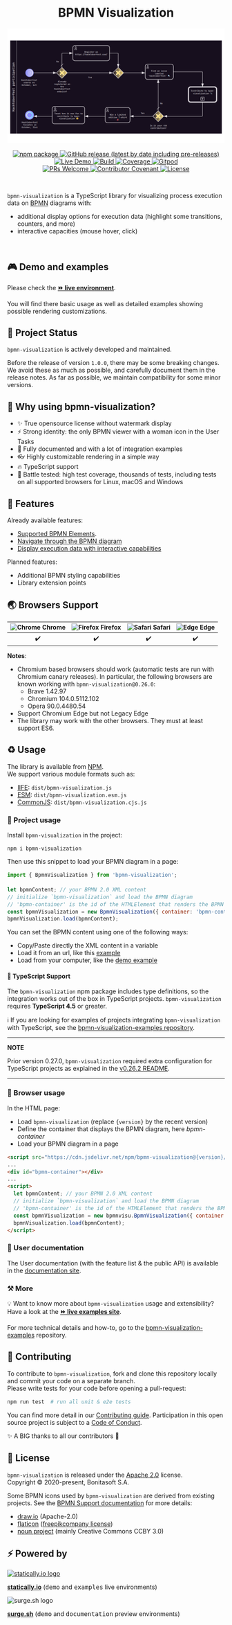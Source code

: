 <h1 align="center">BPMN Visualization</h1>
<div align="center">
    <p align="center"> <img title="BPMN Visualization" src="https://github.com/process-analytics/bpmn-visualization-examples/raw/cb307a8d38e602b905ecf72b5a197c837e7f3cf4/examples/static/img/preview/demo/hacktoberfest-custom-themes.png" alt="BPMN Visualization example"></p>
    <p align="center"> 
        <a href="https://npmjs.org/package/bpmn-visualization">
          <img alt="npm package" src="https://img.shields.io/npm/v/bpmn-visualization.svg?color=orange"> 
        </a> 
        <a href="https://github.com/process-analytics/bpmn-visualization-js/releases">
          <img alt="GitHub release (latest by date including pre-releases)" src="https://img.shields.io/github/v/release/process-analytics/bpmn-visualization-js?label=changelog&include_prereleases"> 
        </a> 
        <a href="https://cdn.statically.io/gh/process-analytics/bpmn-visualization-examples/master/examples/index.html">
          <img alt="Live Demo" src="https://img.shields.io/badge/demo-online-blueviolet.svg"> 
        </a> 
        <a href="https://github.com/process-analytics/bpmn-visualization-js/actions">
          <img alt="Build" src="https://github.com/process-analytics/bpmn-visualization-js/workflows/Build/badge.svg"> 
        </a> 
        <a href="https://sonarcloud.io/dashboard?id=process-analytics_bpmn-visualization-js">
          <img alt="Coverage" src="https://sonarcloud.io/api/project_badges/measure?project=process-analytics_bpmn-visualization-js&metric=coverage"
               title="The code coverage is underestimated. It doesn't count the code that is only tested through HTML page.">
        </a>
        <a href="https://gitpod.io/#https://github.com/process-analytics/bpmn-visualization-js" target="_blank">
          <img alt="Gitpod" src="https://img.shields.io/badge/Gitpod-ready--to--code-chartreuse?logo=gitpod"> 
        </a> 
        <br>
        <a href="CONTRIBUTING.md">
          <img alt="PRs Welcome" src="https://img.shields.io/badge/PRs-welcome-ff69b4.svg?style=flat-square"> 
        </a> 
        <a href="CODE_OF_CONDUCT.md">
          <img alt="Contributor Covenant" src="https://img.shields.io/badge/Contributor%20Covenant-v2.0%20adopted-ff69b4.svg"> 
        </a> 
        <a href="LICENSE">
          <img alt="License" src="https://img.shields.io/github/license/process-analytics/bpmn-visualization-js?color=blue"> 
        </a>
    </p>
</div>  
<br>

`bpmn-visualization` is a TypeScript library for visualizing process execution data on [BPMN](https://www.omg.org/spec/BPMN/2.0.2/) diagrams with:
- additional display options for execution data (highlight some transitions, counters, and more)
- interactive capacities (mouse hover, click)

<br>


## 🎮 Demo and examples

Please check the [__⏩ live environment__](https://cdn.statically.io/gh/process-analytics/bpmn-visualization-examples/master/examples/index.html).

You will find there basic usage as well as detailed examples showing possible rendering customizations.


## 🔆 Project Status

`bpmn-visualization` is actively developed and maintained.

Before the release of version `1.0.0`, there may be some breaking changes. We avoid these as much as possible, and carefully document them in the release notes.
As far as possible, we maintain compatibility for some minor versions.


## 🤩 Why using bpmn-visualization?

- ✨ True opensource license without watermark display
- ⚡️ Strong identity: the only BPMN viewer with a woman icon in the User Tasks
- 🎸 Fully documented and with a lot of integration examples
- 👓 Highly customizable rendering in a simple way
- 🔥 TypeScript support
- 🎯 Battle tested: high test coverage, thousands of tests, including tests on all supported browsers for Linux, macOS and Windows


## 🎨 Features

Already available features:
- [Supported BPMN Elements](https://process-analytics.github.io/bpmn-visualization-js/#supported-bpmn-elements).
- [Navigate through the BPMN diagram](https://process-analytics.github.io/bpmn-visualization-js/#diagram-navigation)
- [Display execution data with interactive capabilities](https://process-analytics.github.io/bpmn-visualization-js/#process_data)

Planned features:
- Additional BPMN styling capabilities
- Library extension points


## 🌏 Browsers Support

| <img src="https://www.google.com/chrome/static/images/chrome-logo.svg" alt="Chrome" width="18px" height="18px" /> Chrome | <img src="https://user-media-prod-cdn.itsre-sumo.mozilla.net/uploads/products/2020-04-14-08-36-13-8dda6f.png" alt="Firefox" width="18px" height="18px" /> Firefox | <img src="https://upload.wikimedia.org/wikipedia/commons/5/52/Safari_browser_logo.svg" alt="Safari" width="18px" height="18px" /> Safari | <img src="https://avatars0.githubusercontent.com/u/11354582?s=200&v=4" alt="Edge" width="18px" height="18px" /> Edge |
| :---------: | :---------: | :---------: | :---------: |
|  ✔️ |  ✔️ |  ✔️ |  ✔️ |

**Notes**:
- Chromium based browsers should work (automatic tests are run with Chromium canary releases). In particular, the following
browsers are known working with `bpmn-visualization@0.26.0`:
  - Brave 1.42.97
  - Chromium 104.0.5112.102
  - Opera 90.0.4480.54
- Support Chromium Edge but not Legacy Edge
- The library may work with the other browsers. They must at least support ES6.


## ♻️ Usage
The library is available from [NPM](https://npmjs.org/package/bpmn-visualization). \
We support various module formats such as:
- [IIFE](https://developer.mozilla.org/en-US/docs/Glossary/IIFE): `dist/bpmn-visualization.js`
- [ESM](https://dev.to/iggredible/what-the-heck-are-cjs-amd-umd-and-esm-ikm): `dist/bpmn-visualization.esm.js`
- [CommonJS](https://www.typescriptlang.org/docs/handbook/2/modules.html#commonjs): `dist/bpmn-visualization.cjs.js`
  

### 📌 Project usage

Install `bpmn-visualization` in the project:
```shell script
npm i bpmn-visualization
```

Then use this snippet to load your BPMN diagram in a page:
```javascript
import { BpmnVisualization } from 'bpmn-visualization';

let bpmnContent; // your BPMN 2.0 XML content
// initialize `bpmn-visualization` and load the BPMN diagram
// 'bpmn-container' is the id of the HTMLElement that renders the BPMN Diagram
const bpmnVisualization = new BpmnVisualization({ container: 'bpmn-container' });
bpmnVisualization.load(bpmnContent);
```

You can set the BPMN content using one of the following ways:
  * Copy/Paste directly the XML content in a variable
  * Load it from an url, like this [example](https://github.com/process-analytics/bpmn-visualization-examples/blob/master/examples/display-bpmn-diagram/load-remote-bpmn-diagrams/index.html)
  * Load from your computer, like the [demo example](https://github.com/process-analytics/bpmn-visualization-examples/tree/master/examples/display-bpmn-diagram/load-local-bpmn-diagrams/index.html)


#### 📜 TypeScript Support

The `bpmn-visualization` npm package includes type definitions, so the integration works out of the box in TypeScript projects.
`bpmn-visualization` requires **TypeScript 4.5** or greater.

ℹ️ If you are looking for examples of projects integrating `bpmn-visualization` with TypeScript, see the [bpmn-visualization-examples repository](https://github.com/process-analytics/bpmn-visualization-examples/#bpmn-visualization-usage-in-projects).

---
**NOTE**

Prior version 0.27.0, `bpmn-visualization` required extra configuration for TypeScript projects as explained in the [v0.26.2 README](https://github.com/process-analytics/bpmn-visualization-js/tree/v0.26.2#-typescript-support).

---


### 💠 Browser usage

In the HTML page:
   * Load `bpmn-visualization` (replace `{version}` by the recent version)
   * Define the container that displays the BPMN diagram, here _bpmn-container_
   * Load your BPMN diagram in a page
```html
<script src="https://cdn.jsdelivr.net/npm/bpmn-visualization@{version}/dist/bpmn-visualization.min.js"></script>
...
<div id="bpmn-container"></div>
...
<script>
  let bpmnContent; // your BPMN 2.0 XML content
  // initialize `bpmn-visualization` and load the BPMN diagram
  // 'bpmn-container' is the id of the HTMLElement that renders the BPMN Diagram
  const bpmnVisualization = new bpmnvisu.BpmnVisualization({ container: 'bpmn-container'});
  bpmnVisualization.load(bpmnContent);
</script>
```


### 👤 User documentation
The User documentation (with the feature list & the public API) is available in the [documentation site](https://process-analytics.github.io/bpmn-visualization-js/).


### ⚒️ More

💡 Want to know more about `bpmn-visualization` usage and extensibility? Have a look at the
[__⏩ live examples site__](https://cdn.statically.io/gh/process-analytics/bpmn-visualization-examples/master/examples/index.html).

For more technical details and how-to, go to the [bpmn-visualization-examples](https://github.com/process-analytics/bpmn-visualization-examples/)
repository.


## 🔧 Contributing

To contribute to `bpmn-visualization`, fork and clone this repository locally and commit your code on a separate branch.  
Please write tests for your code before opening a pull-request:

```sh
npm run test  # run all unit & e2e tests
```

You can find more detail in our [Contributing guide](CONTRIBUTING.md). Participation in this open source project is subject to a [Code of Conduct](CODE_OF_CONDUCT.md).

✨ A BIG thanks to all our contributors 🙂


## 📃 License

`bpmn-visualization` is released under the [Apache 2.0](LICENSE) license.  
Copyright &copy; 2020-present, Bonitasoft S.A.

Some BPMN icons used by `bpmn-visualization` are derived from existing projects. See the [BPMN Support documentation](https://process-analytics.github.io/bpmn-visualization-js/#supported-bpmn-elements)
for more details:
- [draw.io](https://github.com/jgraph/drawio) (Apache-2.0)
- [flaticon](https://www.flaticon.com) ([freepikcompany license](https://www.freepikcompany.com/legal#nav-flaticon))
- [noun project](https://thenounproject.com/) (mainly Creative Commons CCBY 3.0)


## ⚡ Powered by

[![statically.io logo](https://statically.io/icons/icon-96x96.png "statically.io")](https://statically.io)

**[statically.io](https://statically.io)** (<kbd>demo</kbd> and <kbd>examples</kbd> live environments)

<img src="https://surge.sh/images/logos/svg/surge-logo.svg" alt="surge.sh logo" title="surge.sh" width="110"/>

**[surge.sh](https://surge.sh)** (<kbd>demo</kbd> and <kbd>documentation</kbd> preview environments)


[demo-live-environment]: https://cdn.statically.io/gh/process-analytics/bpmn-visualization-examples/master/demo/index.html
